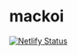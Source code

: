 # mackoi

[![Netlify Status](https://api.netlify.com/api/v1/badges/97303fd7-d499-407c-9fc0-67db08b718e0/deploy-status)](https://app.netlify.com/sites/mackoistore/deploys)
